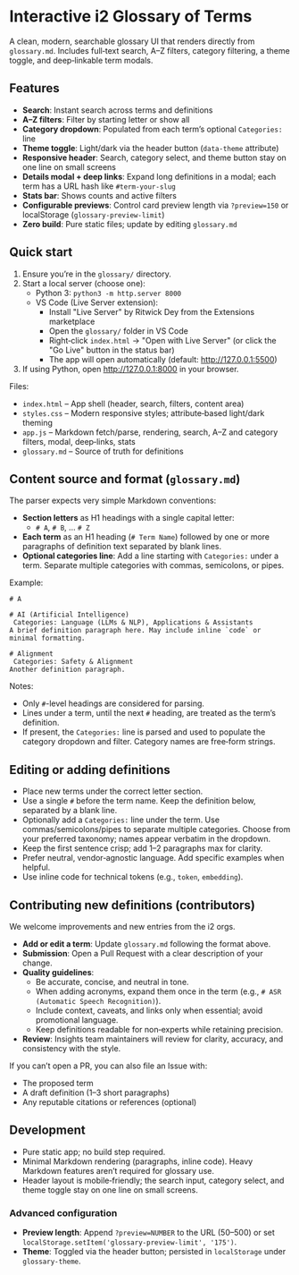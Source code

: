 # Interactive i2 Glossary of Terms

A clean, modern, searchable glossary UI that renders directly from `glossary.md`. Includes full‑text search, A–Z filters, category filtering, a theme toggle, and deep‑linkable term modals.

## Features
- **Search**: Instant search across terms and definitions
- **A–Z filters**: Filter by starting letter or show all
- **Category dropdown**: Populated from each term’s optional `Categories:` line
- **Theme toggle**: Light/dark via the header button (`data-theme` attribute)
- **Responsive header**: Search, category select, and theme button stay on one line on small screens
- **Details modal + deep links**: Expand long definitions in a modal; each term has a URL hash like `#term-your-slug`
- **Stats bar**: Shows counts and active filters
- **Configurable previews**: Control card preview length via `?preview=150` or localStorage (`glossary-preview-limit`)
- **Zero build**: Pure static files; update by editing `glossary.md`

## Quick start
1. Ensure you’re in the `glossary/` directory.
2. Start a local server (choose one):
   - Python 3: `python3 -m http.server 8000`
   - VS Code (Live Server extension):
     - Install "Live Server" by Ritwick Dey from the Extensions marketplace
     - Open the `glossary/` folder in VS Code
     - Right‑click `index.html` → "Open with Live Server" (or click the "Go Live" button in the status bar)
     - The app will open automatically (default: http://127.0.0.1:5500)
3. If using Python, open http://127.0.0.1:8000 in your browser.

Files:
- `index.html` – App shell (header, search, filters, content area)
- `styles.css` – Modern responsive styles; attribute‑based light/dark theming
- `app.js` – Markdown fetch/parse, rendering, search, A–Z and category filters, modal, deep‑links, stats
- `glossary.md` – Source of truth for definitions

## Content source and format (`glossary.md`)
The parser expects very simple Markdown conventions:
- **Section letters** as H1 headings with a single capital letter:
  - `# A`, `# B`, ... `# Z`
- **Each term** as an H1 heading (`# Term Name`) followed by one or more paragraphs of definition text separated by blank lines.
- **Optional categories line**: Add a line starting with `Categories:` under a term. Separate multiple categories with commas, semicolons, or pipes.

Example:
```
# A

# AI (Artificial Intelligence)
 Categories: Language (LLMs & NLP), Applications & Assistants
A brief definition paragraph here. May include inline `code` or minimal formatting.

# Alignment
 Categories: Safety & Alignment
Another definition paragraph.
```
Notes:
- Only `#`-level headings are considered for parsing.
- Lines under a term, until the next `#` heading, are treated as the term’s definition.
- If present, the `Categories:` line is parsed and used to populate the category dropdown and filter. Category names are free‑form strings.

## Editing or adding definitions
- Place new terms under the correct letter section.
- Use a single `#` before the term name. Keep the definition below, separated by a blank line.
- Optionally add a `Categories:` line under the term. Use commas/semicolons/pipes to separate multiple categories. Choose from your preferred taxonomy; names appear verbatim in the dropdown.
- Keep the first sentence crisp; add 1–2 paragraphs max for clarity.
- Prefer neutral, vendor‑agnostic language. Add specific examples when helpful.
- Use inline code for technical tokens (e.g., `token`, `embedding`).

## Contributing new definitions (contributors)
We welcome improvements and new entries from the i2 orgs.

- **Add or edit a term**: Update `glossary.md` following the format above.
- **Submission**: Open a Pull Request with a clear description of your change.
- **Quality guidelines**:
  - Be accurate, concise, and neutral in tone.
  - When adding acronyms, expand them once in the term (e.g., `# ASR (Automatic Speech Recognition)`).
  - Include context, caveats, and links only when essential; avoid promotional language.
  - Keep definitions readable for non‑experts while retaining precision.
- **Review**: Insights team maintainers will review for clarity, accuracy, and consistency with the style.

If you can’t open a PR, you can also file an Issue with:
- The proposed term
- A draft definition (1–3 short paragraphs)
- Any reputable citations or references (optional)

## Development
- Pure static app; no build step required.
- Minimal Markdown rendering (paragraphs, inline code). Heavy Markdown features aren’t required for glossary use.
- Header layout is mobile‑friendly; the search input, category select, and theme toggle stay on one line on small screens.

### Advanced configuration
- **Preview length**: Append `?preview=NUMBER` to the URL (50–500) or set `localStorage.setItem('glossary-preview-limit', '175')`.
- **Theme**: Toggled via the header button; persisted in `localStorage` under `glossary-theme`.